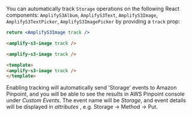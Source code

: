 You can automatically track `Storage` operations on the following React components: `AmplifyS3Album`, `AmplifyS3Text`, `AmplifyS3Image`, `AmplifyS3TextPicker`, `AmplifyS3ImagePicker` by providing a `track` prop:

<docs-filter framework="react">

```jsx
return <AmplifyS3Image track />
```
</docs-filter>

<docs-filter framework="angular">

```html
<amplify-s3-image track />
```
</docs-filter>

<docs-filter framework="ionic">

```html
<amplify-s3-image track />
```
</docs-filter>

<docs-filter framework="vue">

```html
<template>
<amplify-s3-image track />
</template>
```
</docs-filter>

Enabling tracking will automatically send 'Storage' events to Amazon Pinpoint, and you will be able to see the results in AWS Pinpoint console under *Custom Events*. The event name will be *Storage*, and event details will be displayed in *attributes* , e.g. Storage -> Method -> Put.

